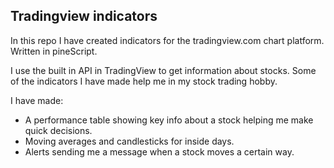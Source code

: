 ## Tradingview indicators

In this repo I have created indicators for the tradingview.com chart platform.
Written in pineScript. 

I use the built in API in TradingView to get information about stocks. 
Some of the indicators I have made help me in my stock trading hobby.

I have made:
- A performance table showing key info about a stock helping me make quick decisions.
- Moving averages and candlesticks for inside days.
- Alerts sending me a message when a stock moves a certain way. 
